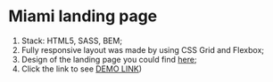 # Miami landing page
1. Stack: HTML5, SASS, BEM;
2. Fully responsive layout was made by using CSS Grid and Flexbox;
3. Design of the landing page you could find [here](https://www.figma.com/file/nHz8bflIwJaWP3P99vKTH5/miami_home_new?node-id=16033%3A3);
4. Click the link to see [DEMO LINK](https://ruslan-mykhalchak.github.io/layout_miami/))
